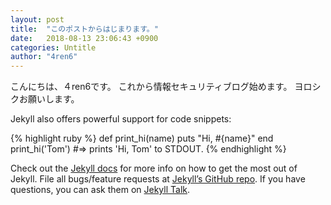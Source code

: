 ```yaml
---
layout: post
title:  "このポストからはじまります。"
date:   2018-08-13 23:06:43 +0900
categories: Untitle
author: "4ren6"
---
```

こんにちは、４ren6です。
これから情報セキュリティブログ始めます。
ヨロシクお願いします。

Jekyll also offers powerful support for code snippets:

{% highlight ruby %}
def print_hi(name)
  puts "Hi, #{name}"
end
print_hi('Tom')
#=> prints 'Hi, Tom' to STDOUT.
{% endhighlight %}

Check out the [Jekyll docs][jekyll-docs] for more info on how to get the most out of Jekyll. File all bugs/feature requests at [Jekyll’s GitHub repo][jekyll-gh]. If you have questions, you can ask them on [Jekyll Talk][jekyll-talk].

[jekyll-docs]: http://jekyllrb.com/docs/home
[jekyll-gh]:   https://github.com/jekyll/jekyll
[jekyll-talk]: https://talk.jekyllrb.com/
